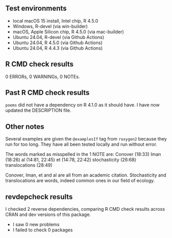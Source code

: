 ## Test environments
* local macOS 15 install, Intel chip, R 4.5.0
* Windows, R-devel (via win-builder)
* macOS, Apple Silicon chip, R 4.5.0 (via mac-builder)
* Ubuntu 24.04, R-devel (via Github Actions)
* Ubuntu 24.04, R 4.5.0 (via Github Actions)
* Ubuntu 24.04, R 4.4.3 (via Github Actions)

## R CMD check results

0 ERRORs, 0 WARNINGs, 0 NOTEs.

## Past R CMD check results

`poems` did not have a dependency on R 4.1.0 as it should have. I have now updated the DESCRIPTION file.

## Other notes

Several examples are given the `@examplesIf` tag from `roxygen2` because they run
for too long. They have all been tested locally and run without error.

The words marked as misspelled in the 1 NOTE are:
  Conover (18:33)
  Iman (18:26)
  al (14:81, 22:45)
  et (14:78, 22:42)
  stochasticity (26:68)
  translocations (28:49)

Conover, Iman, et and al are all from an academic citation. Stochasticity and translocations are words, indeed common ones in our field of ecology.

## revdepcheck results

I checked 2 reverse dependencies, comparing R CMD check results across CRAN and dev versions of this package.

 * I saw 0 new problems
 * I failed to check 0 packages